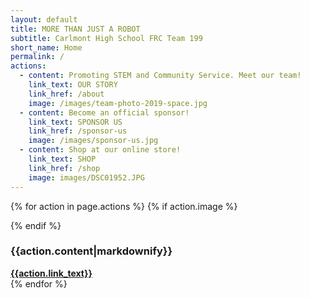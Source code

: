 ```yaml
---
layout: default
title: MORE THAN JUST A ROBOT
subtitle: Carlmont High School FRC Team 199
short_name: Home
permalink: /
actions:
  - content: Promoting STEM and Community Service. Meet our team!
    link_text: OUR STORY
    link_href: /about
    image: /images/team-photo-2019-space.jpg
  - content: Become an official sponsor!
    link_text: SPONSOR US
    link_href: /sponsor-us
    image: /images/sponsor-us.jpg
  - content: Shop at our online store!
    link_text: SHOP
    link_href: /shop
    image: images/DSC01952.JPG
---
```

{% for action in page.actions %}
  {% if action.image %}
<div class="parallax-window" data-parallax="scroll" data-image-src="{{action.image}}" data-position="center center"></div>
  {% endif %}
<!--#redirect-wrap creates a horizontal banner with some text and a button to redirect viewer to another page-->
<div id="redirect-wrap">
	<div id="redirect-text">
		<h3 class="sub-font">
			 {{action.content|markdownify}}
			</h3>
	</div>
	<div id="redirect-btn">
		<a class="wsite-button wsite-button-large" href="{{action.link_href}}">
			<span class="wsite-button-inner"><strong>{{action.link_text}}</strong></span>
		</a>
	</div>
</div>
{% endfor %}
<!--END PAGE CONTENT-->